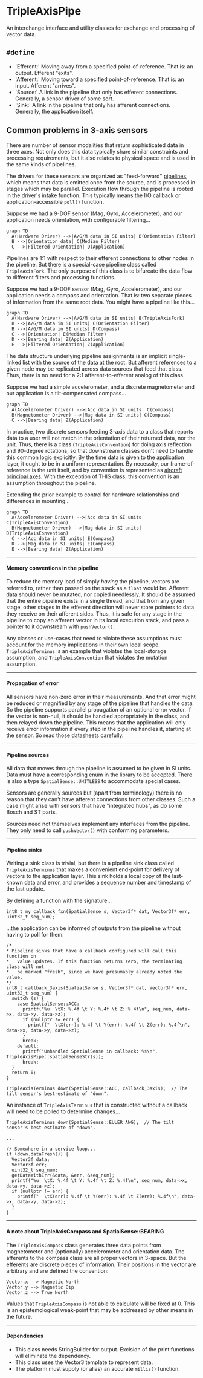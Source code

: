 # TripleAxisPipe

An interchange interface and utility classes for exchange and processing of vector data.

## `#define`

* 'Efferent:' Moving away from a specified point-of-reference. That is: an output. Efferent "exits".
* 'Afferent:' Moving toward a specified point-of-reference. That is: an input. Afferent "arrives".
* 'Source:' A link in the pipeline that only has efferent connections. Generally, a sensor driver of some sort.
* 'Sink:' A link in the pipeline that only has afferent connections. Generally, the application itself.

## Common problems in 3-axis sensors

There are number of sensor modalities that return sophisticated data in three axes. Not only does this data typically share similar constraints and processing requirements, but it also relates to physical space and is used in the same kinds of pipelines.

The drivers for these sensors are organized as "feed-forward" [pipelines](https://en.wikipedia.org/wiki/Pipeline_(computing)), which means that data is emitted once from the source, and is processed in stages which may be parallel. Execution flow through the pipeline is rooted in the driver's intake function. This typically means the I/O callback or application-accessible `poll()` function.

Suppose we had a 9-DOF sensor (Mag, Gyro, Accelerometer), and our application needs orientation, with configurable filtering...

```mermaid
graph TD
  A(Hardware Driver) -->|A/G/M data in SI units| B(Orientation Filter)
  B -->|Orientation data| C(Median Filter)
  C -->|Filtered Orientation| D(Application)
```

Pipelines are 1:1 with respect to their efferent connections to other nodes in the pipeline. But there is a special-case pipeline class called `TripleAxisFork`. The only purpose of this class is to bifurcate the data flow to different filters and processing functions.

Suppose we had a 9-DOF sensor (Mag, Gyro, Accelerometer), and our application needs a compass and orientation. That is: two separate pieces of information from the same root data. You might have a pipeline like this...

```mermaid
graph TD
  A(Hardware Driver) -->|A/G/M data in SI units| B(TripleAxisFork)
  B -->|A/G/M data in SI units| C(Orientation Filter)
  B -->|A/G/M data in SI units| D(Compass)
  C -->|Orientation| E(Median Filter)
  D -->|Bearing data| Z(Application)
  E -->|Filtered Orientation| Z(Application)
```

The data structure underlying pipeline assignments is an implicit single-linked list with the source of the data at the root. But afferent references to a given node may be replicated across data sources that feed that class. Thus, there is no need for a 2:1 afferent-to-efferent analog of this class.

Suppose we had a simple accelerometer, and a discrete magnetometer and our application is a tilt-compensated compass...

```mermaid
graph TD
  A(Accelerometer Driver) -->|Acc data in SI units| C(Compass)
  B(Magnetometer Driver) -->|Mag data in SI units| C(Compass)
  C -->|Bearing data| Z(Application)
```

In practice, two discrete sensors feeding 3-axis data to a class that reports data to a user will not match in the orientation of their returned data, nor the unit. Thus, there is a class (`TripleAxisConvention`) for doing axis reflection and 90-degree rotations, so that downstream classes don't need to handle this common logic explicitly. By the time data is given to the application layer, it ought to be in a uniform representation. By necessity, our frame-of-reference is the unit itself, and by convention is represented as [aircraft principal axes](https://en.wikipedia.org/wiki/Aircraft_principal_axes). With the exception of THIS class, this convention is an assumption throughout the pipeline.

Extending the prior example to control for hardware relationships and differences in mounting...

```mermaid
graph TD
  A(Accelerometer Driver) -->|Acc data in SI units| C(TripleAxisConvention)
  B(Magnetometer Driver) -->|Mag data in SI units| D(TripleAxisConvention)
  C -->|Acc data in SI units| E(Compass)
  D -->|Mag data in SI units| E(Compass)
  E -->|Bearing data| Z(Application)
```

----------------------

#### Memory conventions in the pipeline

To reduce the memory load of simply _having_ the pipeline, vectors are referred to, rather than passed on the stack as a `float` would be. Afferent data should never be mutated, nor copied needlessly. It should be assumed that the entire pipeline exists in a single thread, and that from any given stage, other stages in the efferent direction will never store pointers to data they receive on their afferent sides. Thus, it is safe for any stage in the pipeline to copy an afferent vector in its local execution stack, and pass a pointer to it downstream with `pushVector()`.

Any classes or use-cases that need to violate these assumptions must account for the memory implications in their own local scope. `TripleAxisTerminus` is an example that violates the local-storage assumption, and `TripleAxisConvention` that violates the mutation assumption.

----------------------

#### Propagation of error

All sensors have non-zero error in their measurements. And that error might be reduced or magnified by any stage of the pipeline that handles the data. So the pipeline supports parallel propagation of an optional error vector. If the vector is non-null, it should be handled appropriately in the class, and then relayed down the pipeline. This means that the application will only receive error information if every step in the pipeline handles it, starting at the sensor. So read those datasheets carefully.

----------------------

#### Pipeline sources

All data that moves through the pipeline is assumed to be given in SI units. Data must have a corresponding enum in the library to be accepted. There is also a type `SpatialSense::UNITLESS` to accommodate special cases.

Sensors are generally sources but (apart from terminology) there is no reason that they can't have afferent connections from other classes. Such a case might arise with sensors that have "integrated hubs", as do some Bosch and ST parts.

Sources need not themselves implement any interfaces from the pipeline. They only need to call `pushVector()` with conforming parameters.

----------------------

#### Pipeline sinks

Writing a sink class is trivial, but there is a pipeline sink class called `TripleAxisTerminus` that makes a convenient end-point for delivery of vectors to the application layer. This sink holds a local copy of the last-known data and error, and provides a sequence number and timestamp of the last update.

By defining a function with the signature...

    int8_t my_callback_fxn(SpatialSense s, Vector3f* dat, Vector3f* err, uint32_t seq_num);

...the application can be informed of outputs from the pipeline without having to poll for them.

    /*
    * Pipeline sinks that have a callback configured will call this function on
    *   value updates. If this function returns zero, the terminating class will not
    *   be marked "fresh", since we have presumably already noted the value.
    */
    int8_t callback_3axis(SpatialSense s, Vector3f* dat, Vector3f* err, uint32_t seq_num) {
      switch (s) {
        case SpatialSense::ACC:
          printf("%u  \tX: %.4f \t Y: %.4f \t Z: %.4f\n", seq_num, data->x, data->y, data->z);
          if (nullptr != err) {
            printf("  \tX(err): %.4f \t Y(err): %.4f \t Z(err): %.4f\n", data->x, data->y, data->z);
          }
          break;
        default:
          printf("Unhandled SpatialSense in callback: %s\n", TripleAxisPipe::spatialSenseStr(s));
          break;
      }
      return 0;
    }

    TripleAxisTerminus down(SpatialSense::ACC, callback_3axis);  // The tilt sensor's best-estimate of "down".


An instance of `TripleAxisTerminus` that is constructed without a callback will need to be polled to determine changes...

    TripleAxisTerminus down(SpatialSense::EULER_ANG);  // The tilt sensor's best-estimate of "down".

    ...

    // Somewhere in a service loop...
    if (down.dataFresh()) {
      Vector3f data;
      Vector3f err;
      uint32_t seq_num;
      getDataWithErr(&data, &err, &seq_num);
      printf("%u  \tX: %.4f \t Y: %.4f \t Z: %.4f\n", seq_num, data->x, data->y, data->z);
      if (nullptr != err) {
        printf("  \tX(err): %.4f \t Y(err): %.4f \t Z(err): %.4f\n", data->x, data->y, data->z);
      }
    }

----------------------

#### A note about TripleAxisCompass and SpatialSense::BEARING

The `TripleAxisCompass` class generates three data points from magnetometer and (optionally) accelerometer and orientation data. The afferents to the compass class are all proper vectors in 3-space. But the efferents are discrete pieces of information. Their positions in the vector are arbitrary and are defined the convention:

    Vector.x --> Magnetic North
    Vector.y --> Magnetic Dip
    Vector.z --> True North

Values that `TripleAxisCompass` is not able to calculate will be fixed at 0. This is an epistemological weak-point that may be addressed by other means in the future.

----------------------

#### Dependencies

  * This class needs StringBuilder for output. Excision of the print functions will eliminate the dependency.
  * This class uses the Vector3 template to represent data.
  * The platform must supply (or alias) an accurate `millis()` function.
